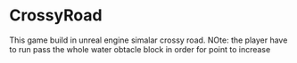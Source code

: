 # CrossyRoad
This game build in unreal engine simalar crossy road. NOte: the player have to run pass the whole water obtacle block in order for point to increase
